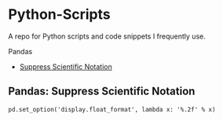 # Python-Scripts
A repo for Python scripts and code snippets I frequently use. 

Pandas

* [Suppress Scientific Notation](https://github.com/hjhuney/Python-Scripts/blob/master/README.md#pandas-suppress-scientific-notation)

## Pandas: Suppress Scientific Notation

```
pd.set_option('display.float_format', lambda x: '%.2f' % x)
```
